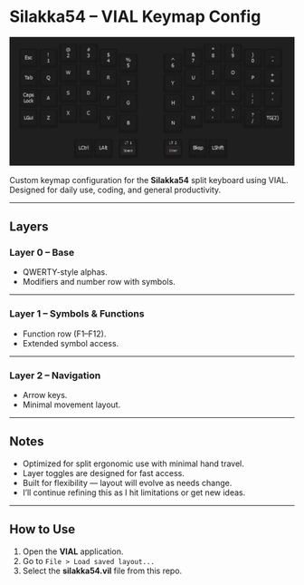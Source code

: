 # Silakka54 – VIAL Keymap Config

![Silakka54 Layout](./silakka54-layout.png)

Custom keymap configuration for the **Silakka54** split keyboard using VIAL.  
Designed for daily use, coding, and general productivity.

---

## Layers

### Layer 0 – Base
- QWERTY-style alphas.
- Modifiers and number row with symbols.

---

### Layer 1 – Symbols & Functions
- Function row (F1–F12).
- Extended symbol access.

---

### Layer 2 – Navigation
- Arrow keys.
- Minimal movement layout.

---

## Notes

- Optimized for split ergonomic use with minimal hand travel.
- Layer toggles are designed for fast access.
- Built for flexibility — layout will evolve as needs change.
- I’ll continue refining this as I hit limitations or get new ideas.

---

## How to Use

1. Open the **VIAL** application.
2. Go to `File > Load saved layout...`
3. Select the **silakka54.vil** file from this repo.